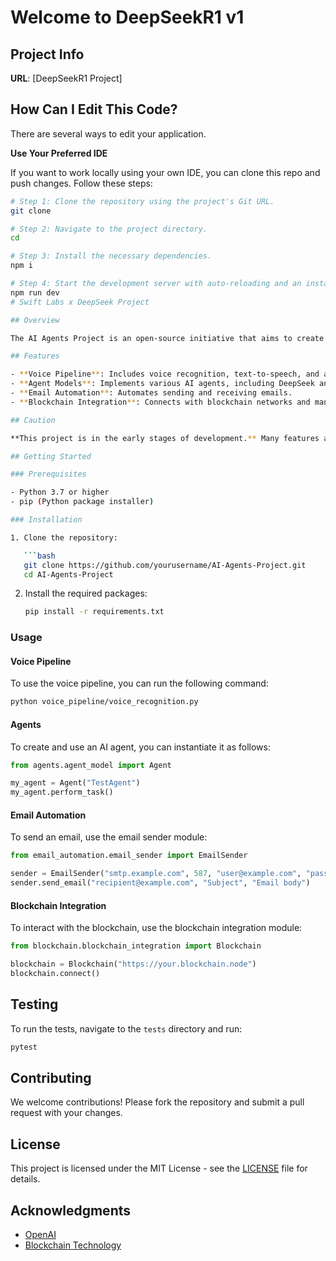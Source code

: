 # Welcome to DeepSeekR1 v1

## Project Info

**URL**: [DeepSeekR1 Project]

## How Can I Edit This Code?

There are several ways to edit your application.

**Use Your Preferred IDE**

If you want to work locally using your own IDE, you can clone this repo and push changes. Follow these steps:

```sh
# Step 1: Clone the repository using the project's Git URL.
git clone 

# Step 2: Navigate to the project directory.
cd 

# Step 3: Install the necessary dependencies.
npm i

# Step 4: Start the development server with auto-reloading and an instant preview.
npm run dev
# Swift Labs x DeepSeek Project

## Overview

The AI Agents Project is an open-source initiative that aims to create intelligent agents capable of automating tasks, integrating with blockchain technology leveraging the power _DeepSeek Model_, and providing voice assistance. This project includes modules for voice processing, agent models, email automation, and blockchain integration.

## Features

- **Voice Pipeline**: Includes voice recognition, text-to-speech, and audio processing capabilities.
- **Agent Models**: Implements various AI agents, including DeepSeek and OpenAI-based agents.
- **Email Automation**: Automates sending and receiving emails.
- **Blockchain Integration**: Connects with blockchain networks and manages smart contracts.

## Caution

**This project is in the early stages of development.** Many features are still under construction, and it may not be suitable for production use at this time. Please use with caution and be prepared for potential issues.

## Getting Started

### Prerequisites

- Python 3.7 or higher
- pip (Python package installer)

### Installation

1. Clone the repository:

   ```bash
   git clone https://github.com/yourusername/AI-Agents-Project.git
   cd AI-Agents-Project
   ```

2. Install the required packages:
   ```bash
   pip install -r requirements.txt
   ```

### Usage

#### Voice Pipeline

To use the voice pipeline, you can run the following command:

```bash
python voice_pipeline/voice_recognition.py
```

#### Agents

To create and use an AI agent, you can instantiate it as follows:

```python
from agents.agent_model import Agent

my_agent = Agent("TestAgent")
my_agent.perform_task()
```

#### Email Automation

To send an email, use the email sender module:

```python
from email_automation.email_sender import EmailSender

sender = EmailSender("smtp.example.com", 587, "user@example.com", "password")
sender.send_email("recipient@example.com", "Subject", "Email body")
```

#### Blockchain Integration

To interact with the blockchain, use the blockchain integration module:

```python
from blockchain.blockchain_integration import Blockchain

blockchain = Blockchain("https://your.blockchain.node")
blockchain.connect()
```

## Testing

To run the tests, navigate to the `tests` directory and run:

```bash
pytest
```

## Contributing

We welcome contributions! Please fork the repository and submit a pull request with your changes.

## License

This project is licensed under the MIT License - see the [LICENSE](LICENSE) file for details.

## Acknowledgments

- [OpenAI](https://openai.com/)
- [Blockchain Technology](https://www.blockchain.com/)
